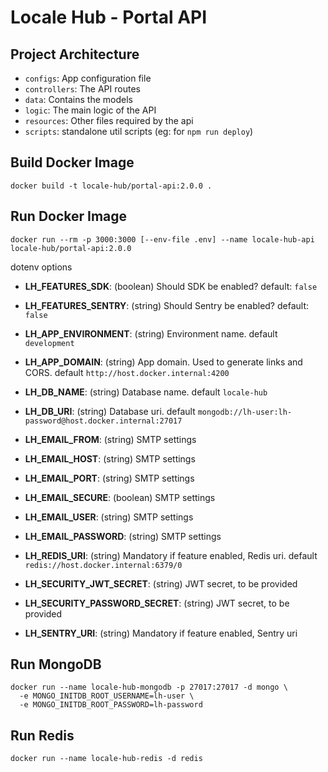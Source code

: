 # Locale Hub - Portal API

## Project Architecture
- `configs`: App configuration file
- `controllers`: The API routes
- `data`: Contains the models
- `logic`: The main logic of the API
- `resources`: Other files required by the api
- `scripts`: standalone util scripts (eg: for `npm run deploy`)

## Build Docker Image
```shell
docker build -t locale-hub/portal-api:2.0.0 .
```

## Run Docker Image
```shell
docker run --rm -p 3000:3000 [--env-file .env] --name locale-hub-api locale-hub/portal-api:2.0.0
```

dotenv options
- **LH_FEATURES_SDK**: (boolean) Should SDK be enabled? default: `false`
- **LH_FEATURES_SENTRY**: (string) Should Sentry be enabled? default: `false`

- **LH_APP_ENVIRONMENT**: (string) Environment name. default `development`
- **LH_APP_DOMAIN**: (string) App domain. Used to generate links and CORS. default `http://host.docker.internal:4200`
- **LH_DB_NAME**: (string) Database name. default `locale-hub`
- **LH_DB_URI**: (string) Database uri. default `mongodb://lh-user:lh-password@host.docker.internal:27017`
- **LH_EMAIL_FROM**: (string) SMTP settings
- **LH_EMAIL_HOST**: (string) SMTP settings
- **LH_EMAIL_PORT**: (string) SMTP settings
- **LH_EMAIL_SECURE**: (boolean) SMTP settings
- **LH_EMAIL_USER**: (string) SMTP settings
- **LH_EMAIL_PASSWORD**: (string) SMTP settings
- **LH_REDIS_URI**: (string) Mandatory if feature enabled, Redis uri. default `redis://host.docker.internal:6379/0`
- **LH_SECURITY_JWT_SECRET**: (string) JWT secret, to be provided
- **LH_SECURITY_PASSWORD_SECRET**: (string) JWT secret, to be provided
- **LH_SENTRY_URI**: (string) Mandatory if feature enabled, Sentry uri

## Run MongoDB
```shell
docker run --name locale-hub-mongodb -p 27017:27017 -d mongo \
  -e MONGO_INITDB_ROOT_USERNAME=lh-user \
  -e MONGO_INITDB_ROOT_PASSWORD=lh-password
```

## Run Redis
```shell
docker run --name locale-hub-redis -d redis
```
